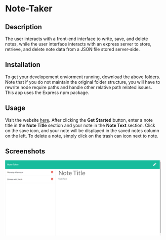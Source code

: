 # Note-Taker

## Description
The user interacts with a front-end interface to write, save, and delete notes, while the user interface interacts with an express server to store, retrieve, and delete note data from a JSON file stored server-side. 

## Installation
To get your developement enviorment running, download the above folders. Note that if you do not maintain the original folder structure, you will have to rewrite node require paths and handle other relative path related issues. This app uses the Express npm package. 

## Usage
Visit the website [here](https://salty-tor-46374.herokuapp.com/). After clicking the **Get Started** button, enter a note title in the **Note Title** section and your note in the **Note Text** section. Click on the save icon, and your note will be displayed in the saved notes column on the left. To delete a note, simply click on the trash can icon next to note.


## Screenshots
![Screenshot 1](https://github.com/ankushchalla/Note-Taker/blob/main/screenshots/screenshot.png)
